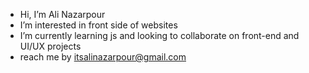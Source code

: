 - Hi, I’m Ali Nazarpour
- I’m interested in front side of websites
- I’m currently learning js and looking to collaborate on front-end and UI/UX projects
- reach me by itsalinazarpour@gmail.com

<!---
itsalinazarpour/itsalinazarpour is a ✨ special ✨ repository because its `README.md` (this file) appears on your GitHub profile.
You can click the Preview link to take a look at your changes.
--->
